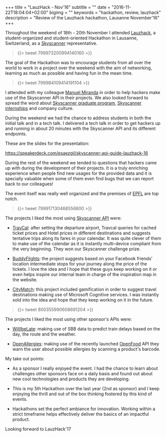 +++
title = "LauzHack - Nov'16"
subtitle = ""
date = "2016-11-22T18:04:04+02:00"
bigimg = ""
keywords = "hackathon, review, lauzhack"
description = "Review of the Lauzhack hackathon, Lausanne November'16"
+++

Throughout the weekend of 18th - 20th November I attended [Lauzhack](http://lauzhack.com), a student-organized and student-oriented Hackathon in Lausanne, Switzerland, as a [Skyscanner](http://skyscanner.net) representative.
<!--more-->

<blockquote class="twitter-tweet tw-align-center">{{< tweet 799973200994140160 >}}</blockquote>

The goal of the Hackathon was to encourage students from all over the world to work in a project over the weekend with the aim of networking, learning as much as possible and having fun in the mean time.

<blockquote class="twitter-tweet tw-align-center">{{< tweet 799984109414191104 >}}</blockquote>

I attended with my colleague [Manuel Miranda](https://twitter.com/blckdt) in order to help hackers make use of the Skyscanner API in their projects. We also looked forward to spread the word about [Skyscanner graduate program]((http://skyscanner.net/jobs/graduates/)), [Skyscanner internships](http://skyscanner.net/jobs/graduates/) and company culture.

During the weekend we had the chance to address students in both the initial talk and in a tech talk. I delivered a tech talk in order to get hackers up and running in about 20 minutes with the Skyscanner API and its different endpoints.

These are the slides for the presentation:

https://speakerdeck.com/esaezgil/skyscanner-api-guide-lauzhack-16

During the rest of the weekend we tended to questions that hackers came up with during the development of their projects. It is a truly enriching experience when people find new usages for the provided data and it is specially valuable when some of them even find bugs that we can report back to our colleagues!

The event itself was really well organized and the premises of [EPFL](http://www.epfl.ch/index.en.html) are top notch.

<blockquote class="twitter-tweet tw-align-center">{{< tweet 799917130468556800 >}}</blockquote>

The projects I liked the most using [Skyscanner API](http://business.skyscanner.net/) were:

- [TravCal](https://devpost.com/software/travcal-boxpea): after setting the departure airport, Travcal queries for cached ticket prices and Hotel prices in different destinations and suggests tentative trips along its fares in your calendar. It was quite clever of them to make use of the calendar as it is instantly multi-device compliant from the very beginning. They won our Skyscanner challenge prize.

- [BuddyFlights](https://devpost.com/software/buddyflights): the project suggests based on your Facebook friends' location intermediate stops for your journey along the price of the tickets. I love the idea and I hope that these guys keep working on it or even helps inspire our internal team in charge of the inspiration map in the website.

- [CityMatch](https://devpost.com/software/citymatch): this project included gamification in order to suggest travel destinations making use of Microsoft Cognitive services. I was instantly sold into the idea and hope that they keep working on it in the future.

<blockquote class="twitter-tweet tw-align-center">{{< tweet 800355990608691204 >}}</blockquote>

The projects I liked the most using other sponsor's APIs were:

- [WillIbeLate](https://devpost.com/software/will-i-be-late): making use of SBB data to predict train delays based on the day, the route and the weather.

- [OpenAllergies](https://devpost.com/software/openallergies): making use of the recently launched [OpenFood](https://www.openfood.ch/) API they warn the user about possible allergies by scanning a product's barcode.


My take out points:

- As a sponsor I really enjoyed the event. I had the chance to learn about challenges other sponsors face on a daily basis and found out about new cool technologies and products they are developing.

- This is my 5th Hackathon over the last year (2nd as sponsor) and I keep enjoying the thrill and out of the box thinking fostered by this kind of events.

- Hackathons set the perfect ambiance for innovation. Working within a strict timeframe helps effectively deliver the basics of an impactful product.

Looking forward to LauzHack'17
